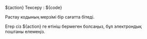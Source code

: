 ${action} Тексеру : ${code}

Растау кодының мерзімі бір сағатта бітеді.

Егер сіз ${action} ге өтініш бермеген болсаңыз, бұл электрондық поштаны елемеңіз.